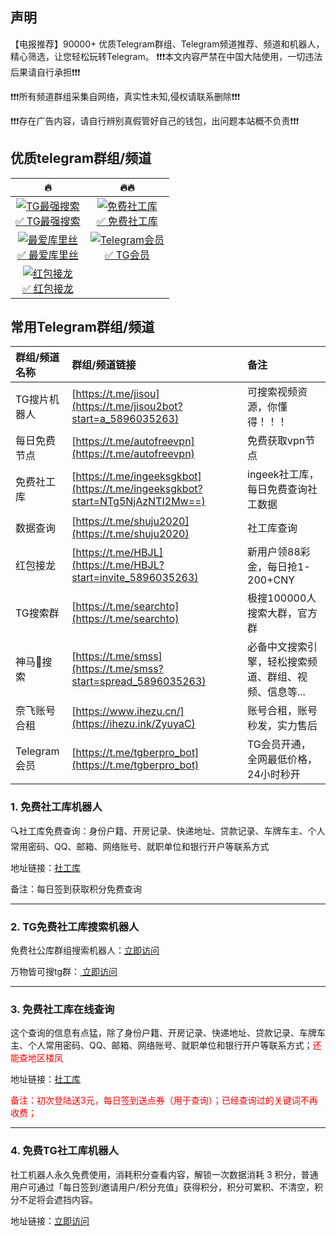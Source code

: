 

## 声明
【电报推荐】90000+ 优质Telegram群组、Telegram频道推荐、频道和机器人，精心筛选，让您轻松玩转Telegram。
❗️❗️❗️本文内容严禁在中国大陆使用，一切违法后果请自行承担❗️❗️❗️

❗️❗️❗️所有频道群组采集自网络，真实性未知,侵权请联系删除❗️❗❗️️

❗️❗️❗️存在️广告内容，请自行辨别真假管好自己的钱包，出问题本站概不负责❗️❗️❗️


## 优质telegram群组/频道
|🔥|🔥🔥|
|:--:|:--:|
|<a href="https://t.me/jisou2bot?start=a_5896035263" rel="nofollow"><img src="https://i.imgur.com/pyDkVQJ.png" alt="TG最强搜索" data-canonical-src="https://i.imgur.com/pyDkVQJ.png" style="max-width: 100%;"><br>✅ TG最强搜索</a>|<a href="https://t.me/ingeeksgkbot?start=NTg5NjAzNTI2Mw==" rel="nofollow"><img src="https://i.imgur.com/BuCYHhJ.png" alt="免费社工库" data-canonical-src="https://i.imgur.com/BuCYHhJ.png" style="max-width: 100%;"><br>✅ 免费社工库</a>|
|<a href="https://t.me/av91996" rel="nofollow"><img src="https://i.imgur.com/0aH23fN.png" alt="最爱库里丝" data-canonical-src="https://i.imgur.com/0aH23fN.png" style="max-width: 100%;"><br>✅ 最爱库里丝</a>|<a href="https://t.me/tgberpro_bot" rel="nofollow"><img src="https://i.imgur.com/RA7LfM0.png" alt="Telegram会员" data-canonical-src="https://i.imgur.com/RA7LfM0.png" style="max-width: 100%;"><br>✅ TG会员</a>|
|<a href="https://t.me/HBJL?start=invite_5896035263" rel="nofollow"><img src="https://i.imgur.com/pkK54TD.png" alt="红包接龙" data-canonical-src="https://i.imgur.com/pkK54TD.png" style="max-width: 100%;"><br>✅ 红包接龙</a>|


## 常用Telegram群组/频道
|群组/频道名称|群组/频道链接|备注|
|:--|:--|:--|
|TG搜片机器人|[https://t.me/jisou](https://t.me/jisou2bot?start=a_5896035263)|可搜索视频资源，你懂得！！！|
|每日免费节点|[https://t.me/autofreevpn](https://t.me/autofreevpn)|免费获取vpn节点|
|免费社工库|[https://t.me/ingeeksgkbot](https://t.me/ingeeksgkbot?start=NTg5NjAzNTI2Mw==)|ingeek社工库，每日免费查询社工数据|
|数据查询|[https://t.me/shuju2020](https://t.me/shuju2020)|社工库查询|
|红包接龙|[https://t.me/HBJL](https://t.me/HBJL?start=invite_5896035263)|新用户领88彩金，每日抢1-200+CNY|
|TG搜索群|[https://t.me/searchto](https://t.me/searchto)|极搜100000人搜索大群，官方群|
|神马🐎搜索|[https://t.me/smss](https://t.me/smss?start=spread_5896035263)|必备中文搜索引擎，轻松搜索频道、群组、视频、信息等...|
|奈飞账号合租|[https://www.ihezu.cn/](https://ihezu.ink/ZyuyaC)|账号合租，账号秒发，实力售后|
|Telegram会员|[https://t.me/tgberpro_bot](https://t.me/tgberpro_bot)|TG会员开通，全网最低价格，24小时秒开|


<h3>1. 免费社工库机器人</h3>
<p dir="auto">🔍社工库免费查询：身份户籍、开房记录、快递地址、贷款记录、车牌车主、个人常用密码、QQ、邮箱、网络账号、就职单位和银行开户等联系方式</p>
<p dir="auto">地址链接：<a href="https://t.me/ingeeksgkbot?start=NTg5NjAzNTI2Mw==">社工库 </a></p>
<p dir="auto">备注：每日签到获取积分免费查询</p>


<hr />

<h3 dir="auto">2. TG免费社工库搜索机器人</h3>
免费社公库群组搜索机器人：<a href="https://t.me/jisou?start=telegram_5896035263">立即访问 </a>

万物皆可搜tg群：<a href="https://t.me/searchto" blank="1"> 立即访问</a>

<hr />

<h3 dir="auto">3. 免费社工库在线查询</h3>
这个查询的信息有点猛，除了身份户籍、开房记录、快递地址、贷款记录、车牌车主、个人常用密码、QQ、邮箱、网络账号、就职单位和银行开户等联系方式；<span style="color: #ff0000;">还能查地区楼凤</span>

地址链接：<a href="https://loseprivacy.xyz?lp=MzUxMTA0" >社工库</a>

<span style="color: #ff0000;">备注：初次登陆送3元，每日签到送点券（用于查询）；已经查询过的关键词不再收费；</span>

<hr />

<h3>4. 免费TG社工库机器人</h3>
社工机器人永久免费使用，消耗积分查看内容，解锁一次数据消耗 3 积分，普通用户可通过「每日签到/邀请用户/积分充值」获得积分，积分可累积、不清空，积分不足将会遮挡内容。

地址链接：<a href="https://t.me/jisou?start=telegram_5896035263">立即访问 </a>
